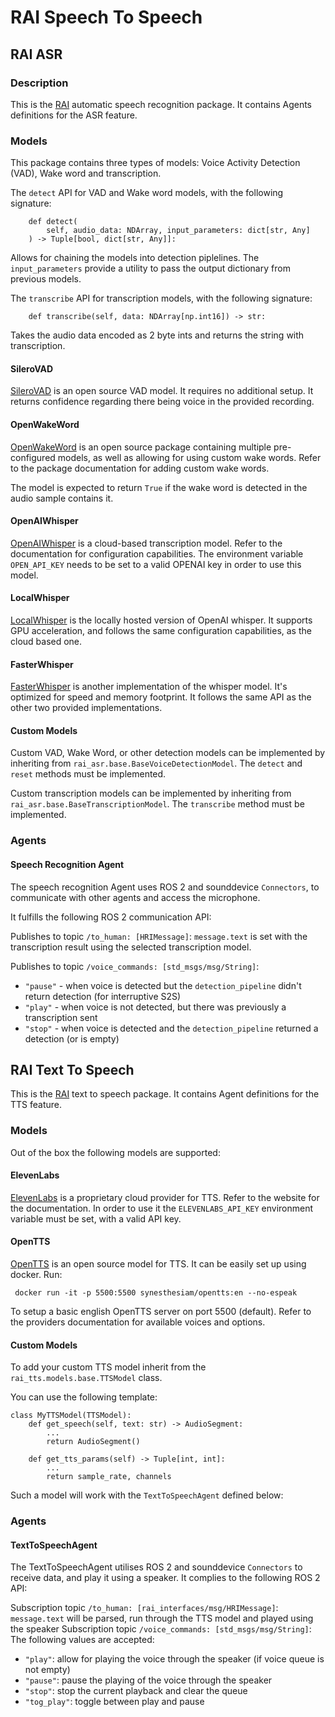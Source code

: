 # RAI Speech To Speech

## RAI ASR

### Description

This is the [RAI](https://github.com/RobotecAI/rai) automatic speech recognition package.
It contains Agents definitions for the ASR feature.

### Models

This package contains three types of models: Voice Activity Detection (VAD), Wake word and transcription.

The `detect` API for VAD and Wake word models, with the following signature:

```
    def detect(
        self, audio_data: NDArray, input_parameters: dict[str, Any]
    ) -> Tuple[bool, dict[str, Any]]:
```

Allows for chaining the models into detection piplelines. The `input_parameters` provide a utility to pass the output dictionary from previous models.

The `transcribe` API for transcription models, with the following signature:

```
    def transcribe(self, data: NDArray[np.int16]) -> str:
```

Takes the audio data encoded as 2 byte ints and returns the string with transcription.

#### SileroVAD

[SileroVAD](https://github.com/snakers4/silero-vad) is an open source VAD model. It requires no additional setup. It returns confidence regarding there being voice in the provided recording.

#### OpenWakeWord

[OpenWakeWord](https://github.com/dscripka/openWakeWord) is an open source package containing multiple pre-configured models, as well as allowing for using custom wake words.
Refer to the package documentation for adding custom wake words.

The model is expected to return `True` if the wake word is detected in the audio sample contains it.

#### OpenAIWhisper

[OpenAIWhisper](https://platform.openai.com/docs/guides/speech-to-text) is a cloud-based transcription model. Refer to the documentation for configuration capabilities.
The environment variable `OPEN_API_KEY` needs to be set to a valid OPENAI key in order to use this model.

#### LocalWhisper

[LocalWhisper](https://github.com/openai/whisper) is the locally hosted version of OpenAI whisper. It supports GPU acceleration, and follows the same configuration capabilities, as the cloud based one.

#### FasterWhisper

[FasterWhisper](https://github.com/SYSTRAN/faster-whisper) is another implementation of the whisper model. It's optimized for speed and memory footprint. It follows the same API as the other two provided implementations.

#### Custom Models

Custom VAD, Wake Word, or other detection models can be implemented by inheriting from `rai_asr.base.BaseVoiceDetectionModel`. The `detect` and `reset` methods must be implemented.

Custom transcription models can be implemented by inheriting from `rai_asr.base.BaseTranscriptionModel`. The `transcribe` method must be implemented.

### Agents

#### Speech Recognition Agent

The speech recognition Agent uses ROS 2 and sounddevice `Connectors`, to communicate with other agents and access the microphone.

It fulfills the following ROS 2 communication API:

Publishes to topic `/to_human: [HRIMessage]`:
`message.text` is set with the transcription result using the selected transcription model.

Publishes to topic `/voice_commands: [std_msgs/msg/String]`:

-   `"pause"` - when voice is detected but the `detection_pipeline` didn't return detection (for interruptive S2S)
-   `"play"` - when voice is not detected, but there was previously a transcription sent
-   `"stop"` - when voice is detected and the `detection_pipeline` returned a detection (or is empty)

## RAI Text To Speech

This is the [RAI](https://github.com/RobotecAI/rai) text to speech package.
It contains Agent definitions for the TTS feature.

### Models

Out of the box the following models are supported:

#### ElevenLabs

[ElevenLabs](https://elevenlabs.io/) is a proprietary cloud provider for TTS. Refer to the website for the documentation.
In order to use it the `ELEVENLABS_API_KEY` environment variable must be set, with a valid API key.

#### OpenTTS

[OpenTTS](https://github.com/synesthesiam/opentts) is an open source model for TTS.
It can be easily set up using docker. Run:

```
 docker run -it -p 5500:5500 synesthesiam/opentts:en --no-espeak
```

To setup a basic english OpenTTS server on port 5500 (default).
Refer to the providers documentation for available voices and options.

#### Custom Models

To add your custom TTS model inherit from the `rai_tts.models.base.TTSModel` class.

You can use the following template:

```
class MyTTSModel(TTSModel):
    def get_speech(self, text: str) -> AudioSegment:
        ...
        return AudioSegment()

    def get_tts_params(self) -> Tuple[int, int]:
        ...
        return sample_rate, channels

```

Such a model will work with the `TextToSpeechAgent` defined below:

### Agents

#### TextToSpeechAgent

The TextToSpeechAgent utilises ROS 2 and sounddevice `Connectors` to receive data, and play it using a speaker.
It complies to the following ROS 2 API:

Subscription topic `/to_human: [rai_interfaces/msg/HRIMessage]`:
`message.text` will be parsed, run through the TTS model and played using the speaker
Subscription topic `/voice_commands: [std_msgs/msg/String]`:
The following values are accepted:

-   `"play"`: allow for playing the voice through the speaker (if voice queue is not empty)
-   `"pause"`: pause the playing of the voice through the speaker
-   `"stop"`: stop the current playback and clear the queue
-   `"tog_play"`: toggle between play and pause
